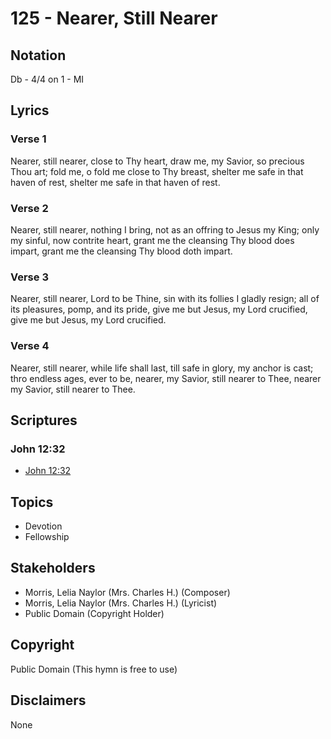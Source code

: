 # 125 - Nearer, Still Nearer

## Notation

Db - 4/4 on 1 - MI

## Lyrics

### Verse 1

Nearer, still nearer, close to Thy heart, draw me, my Savior, so precious Thou art; fold me, o fold me close to Thy breast, shelter me safe in that haven of rest, shelter me safe in that haven of rest.

### Verse 2

Nearer, still nearer, nothing I bring, not as an offring to Jesus my King; only my sinful, now contrite heart, grant me the cleansing Thy blood does impart, grant me the cleansing Thy blood doth impart.

### Verse 3

Nearer, still nearer, Lord to be Thine, sin with its follies I gladly resign; all of its pleasures, pomp, and its pride, give me but Jesus, my Lord crucified, give me but Jesus, my Lord crucified.

### Verse 4

Nearer, still nearer, while life shall last, till safe in glory, my anchor is cast; thro endless ages, ever to be, nearer, my Savior, still nearer to Thee, nearer my Savior, still nearer to Thee.


## Scriptures

### John 12:32

- [John 12:32](https://www.biblegateway.com/passage/?search=John%2012%3A32)


## Topics

- Devotion
- Fellowship

## Stakeholders

- Morris, Lelia Naylor (Mrs. Charles H.) (Composer)
- Morris, Lelia Naylor (Mrs. Charles H.) (Lyricist)
- Public Domain (Copyright Holder)

## Copyright

Public Domain
(This hymn is free to use)

## Disclaimers

None

